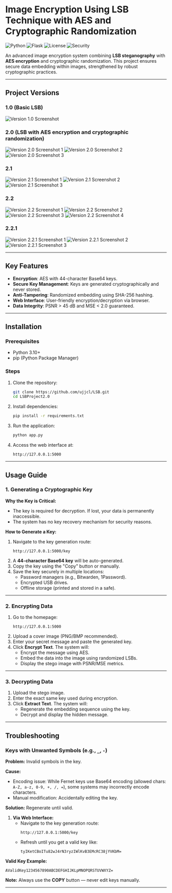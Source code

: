 # Image Encryption Using LSB Technique with AES and Cryptographic Randomization

![Python](https://img.shields.io/badge/Python-3.10%2B-blue)
![Flask](https://img.shields.io/badge/Flask-2.3.2-green)
![License](https://img.shields.io/badge/License-GPLv3-orange)
![Security](https://img.shields.io/badge/Security-Critical-red)

An advanced image encryption system combining **LSB steganography** with **AES encryption** and cryptographic randomization. This project ensures secure data embedding within images, strengthened by robust cryptographic practices.

---

## Project Versions

### **1.0 (Basic LSB)**
![Version 1.0 Screenshot](https://github.com/user-attachments/assets/d0c3fe4a-6435-4cec-8f5b-19330e3e87bc)

### **2.0 (LSB with AES encryption and cryptographic randomization)**
![Version 2.0 Screenshot 1](https://github.com/user-attachments/assets/0151aca7-078c-4b7f-982b-0f290fe9c5b3)
![Version 2.0 Screenshot 2](https://github.com/user-attachments/assets/d57e7010-bca3-4373-b7d3-71a70804a9f6)
![Version 2.0 Screenshot 3](https://github.com/user-attachments/assets/b3e970f8-a6e6-450f-a5d7-fb3964af29cd)

### **2.1**
![Version 2.1 Screenshot 1](https://github.com/user-attachments/assets/79946296-0e78-4e8e-a7ba-14e015599bfa)
![Version 2.1 Screenshot 2](https://github.com/user-attachments/assets/350c216f-ff66-4ca7-8028-5889435219b8)
![Version 2.1 Screenshot 3](https://github.com/user-attachments/assets/b391e985-c14e-42b0-82f3-80bfd8c0a00a)

### **2.2**
![Version 2.2 Screenshot 1](https://github.com/user-attachments/assets/06899bdb-e130-4a81-aad3-0debd8fbca4d)
![Version 2.2 Screenshot 2](https://github.com/user-attachments/assets/fe5a6424-e502-471b-9502-8a8735df2be6)
![Version 2.2 Screenshot 3](https://github.com/user-attachments/assets/a086dd4c-a07c-4ec9-b2c9-902000c36092)
![Version 2.2 Screenshot 4](https://github.com/user-attachments/assets/93ee2654-36aa-4751-85d4-f789120a88f6)

### **2.2.1**
![Version 2.2.1 Screenshot 1](https://github.com/user-attachments/assets/e8d8d18b-44b6-45a6-822c-6040d818fa87)
![Version 2.2.1 Screenshot 2](https://github.com/user-attachments/assets/11a58c4a-330c-401f-9c97-7f0126a8dbc6)
![Version 2.2.1 Screenshot 3](https://github.com/user-attachments/assets/fe8008fa-67db-4da7-a46b-0997fda8389e)

---

## Key Features
- **Encryption**: AES with 44-character Base64 keys.
- **Secure Key Management**: Keys are generated cryptographically and never stored.
- **Anti-Tampering**: Randomized embedding using SHA-256 hashing.
- **Web Interface**: User-friendly encryption/decryption via browser.
- **Data Integrity**: PSNR > 45 dB and MSE < 2.0 guaranteed.

---

## Installation

### Prerequisites
- Python 3.10+
- pip (Python Package Manager)

### Steps
1. Clone the repository:
   ```bash
   git clone https://github.com/ujjcl/LSB.git
   cd LSBProject2.0
   ```

2. Install dependencies:
   ```bash
   pip install -r requirements.txt
   ```

3. Run the application:
   ```bash
   python app.py
   ```

4. Access the web interface at:
   ```
   http://127.0.0.1:5000
   ```

---

## Usage Guide

### 1. Generating a Cryptographic Key
**Why the Key is Critical:**
- The key is required for decryption. If lost, your data is permanently inaccessible.
- The system has no key recovery mechanism for security reasons.

**How to Generate a Key:**
1. Navigate to the key generation route:
   ```
   http://127.0.0.1:5000/key
   ```
2. A **44-character Base64 key** will be auto-generated.
3. Copy the key using the "Copy" button or manually.
4. Save the key securely in multiple locations:
   - Password managers (e.g., Bitwarden, 1Password).
   - Encrypted USB drives.
   - Offline storage (printed and stored in a safe).

---

### 2. Encrypting Data
1. Go to the homepage:
   ```
   http://127.0.0.1:5000
   ```
2. Upload a cover image (PNG/BMP recommended).
3. Enter your secret message and paste the generated key.
4. Click **Encrypt Text**. The system will:
   - Encrypt the message using AES.
   - Embed the data into the image using randomized LSBs.
   - Display the stego image with PSNR/MSE metrics.

---

### 3. Decrypting Data
1. Upload the stego image.
2. Enter the exact same key used during encryption.
3. Click **Extract Text**. The system will:
   - Regenerate the embedding sequence using the key.
   - Decrypt and display the hidden message.

---

## Troubleshooting

### Keys with Unwanted Symbols (e.g., `_`, `-`)

**Problem:** Invalid symbols in the key.

**Cause:**
- Encoding issue: While Fernet keys use Base64 encoding (allowed chars: `A-Z, a-z, 0-9, +, /, =`), some systems may incorrectly encode characters.
- Manual modification: Accidentally editing the key.

**Solution:** Regenerate until valid.

1. **Via Web Interface:**
   - Navigate to the key generation route:
     ```
     http://127.0.0.1:5000/key
     ```
   - Refresh until you get a valid key like:
     ```
     tyIKetCBoITu82wJ4rN3ryzIWlKvB3EMcRC38jYVKbM=
     ```

**Valid Key Example:**
```
AValidKey1234567890ABCDEFGHIJKLpMNOPQRSTUVWXYZ=
```

**Note:** Always use the **COPY** button — never edit keys manually.

---



